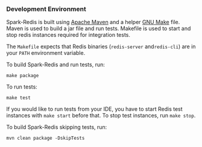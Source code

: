 ### Development Environment

Spark-Redis is built using [Apache Maven](https://maven.apache.org/) and a helper [GNU Make](https://www.gnu.org/software/make/) file.
Maven is used to build a jar file and run tests. Makefile is used to start and stop redis instances required for integration tests.

The `Makefile` expects that Redis binaries (`redis-server` and`redis-cli`) are in your `PATH` environment variable.

To build Spark-Redis and run tests, run:

```shell
make package
```

To run tests:

```shell
make test
```

If you would like to run tests from your IDE, you have to start Redis test instances with `make start` before that. To stop test
instances, run `make stop`.

To build Spark-Redis skipping tests, run:

```shell
mvn clean package -DskipTests
```
